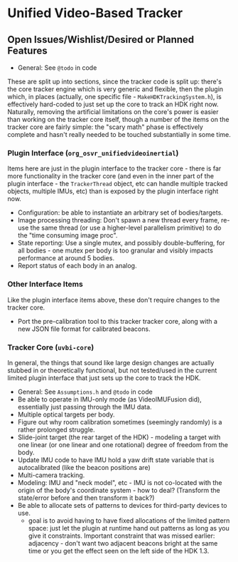 # Unified Video-Based Tracker

## Open Issues/Wishlist/Desired or Planned Features

- General: See `@todo` in code

These are split up into sections, since the tracker code is split up: there's the core tracker engine which is very generic and flexible, then the plugin which, in places (actually, one specific file - `MakeHDKTrackingSystem.h`), is effectively hard-coded to just set up the core to track an HDK right now. Naturally, removing the artificial limitations on the core's power is easier than working on the tracker core itself, though a number of the items on the tracker core are fairly simple: the "scary math" phase is effectively complete and hasn't really needed to be touched substantially in some time.

### Plugin Interface (`org_osvr_unifiedvideoinertial`)

Items here are just in the plugin interface to the tracker core - there is far more functionality in the tracker core (and even in the inner part of the plugin interface - the `TrackerThread` object, etc can handle multiple tracked objects, multiple IMUs, etc) than is exposed by the plugin interface right now.


- Configuration: be able to instantiate an arbitrary set of bodies/targets.
- Image processing threading: Don't spawn a new thread every frame, re-use the same thread (or use a higher-level parallelism primitive) to do the "time consuming image proc".
- State reporting: Use a single mutex, and possibly double-buffering, for all bodies - one mutex per body is too granular and visibly impacts performance at around 5 bodies.
- Report status of each body in an analog.


### Other Interface Items
Like the plugin interface items above, these don't require changes to the tracker core.

- Port the pre-calibration tool to this tracker tracker core, along with a new JSON file format for calibrated beacons.

### Tracker Core (`uvbi-core`)

In general, the things that sound like large design changes are actually stubbed in or theoretically functional, but not tested/used in the current limited plugin interface that just sets up the core to track the HDK.

- General: See `Assumptions.h` and `@todo` in code
- Be able to operate in IMU-only mode (as VideoIMUFusion did), essentially just passing through the IMU data.
- Multiple optical targets per body.
- Figure out why room calibration sometimes (seemingly randomly) is a rather prolonged struggle.
- Slide-joint target (the rear target of the HDK) - modeling a target with one linear (or one linear and one rotational) degree of freedom from the body.
- Update IMU code to have IMU hold a yaw drift state variable that is autocalibrated (like the beacon positions are)
- Multi-camera tracking.
- Modeling: IMU and "neck model", etc - IMU is not co-located with the origin of the body's coordinate system - how to deal? (Transform the state/error before and then transform it back?)
- Be able to allocate sets of patterns to devices for third-party devices to use.
  - goal is to avoid having to have fixed allocations of the limited pattern space: just let the plugin at runtime hand out patterns as long as you give it constraints. Important constraint that was missed earlier: adjacency - don't want two adjacent beacons bright at the same time or you get the effect seen on the left side of the HDK 1.3.
